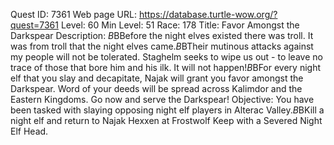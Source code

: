 Quest ID: 7361
Web page URL: https://database.turtle-wow.org/?quest=7361
Level: 60
Min Level: 51
Race: 178
Title: Favor Amongst the Darkspear
Description: <Najak snarls.>$B$BBefore the night elves existed there was troll. It was from troll that the night elves came.$B$BTheir mutinous attacks against my people will not be tolerated. Staghelm seeks to wipe us out - to leave no trace of those that bore him and his ilk. It will not happen!$B$BFor every night elf that you slay and decapitate, Najak will grant you favor amongst the Darkspear. Word of your deeds will be spread across Kalimdor and the Eastern Kingdoms. Go now and serve the Darkspear!
Objective: You have been tasked with slaying opposing night elf players in Alterac Valley.$B$BKill a night elf and return to Najak Hexxen at Frostwolf Keep with a Severed Night Elf Head.
